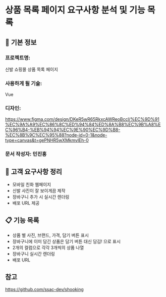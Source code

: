 # 상품 목록 페이지 요구사항 분석 및 기능 목록

## 📌 기본 정보
### 프로젝트명: 
신발 쇼핑몰 상품 목록 페이지

### 사용하게 될 기술: 
Vue

### 디자인:
https://www.figma.com/design/DKeR5wR65RkxcAWReoBccl/%EC%9D%91%EC%9A%A9%EC%86%8C%ED%94%84%ED%8A%B8%EC%9B%A8%EC%96%B4-%EB%94%94%EC%9E%90%EC%9D%B8-%EC%8B%9C%EC%95%88?node-id=0-1&node-type=canvas&t=gePNHR5wXMkmvlEh-0

### 문서 작성자: 민진홍

## 📝 고객 요구사항 정리
- 모바일 친화 웹페이지
- 신발 사진이 잘 보이게끔 제작
- 장바구니 추가 시 실시간 렌더링
- 배포 URL 제공

## 📋 기능 목록
- 상품 별 사진, 브랜드, 가격, 담기 버튼 표시
- 장바구니에 이미 담긴 상품은 담기 버튼 대신 담김! 으로 표시
- 2개의 컬럼으로 각각 3개씩의 상품 나열
- 장바구니 실시간 렌더링
- 배포 URL 

## 참고
https://github.com/ssac-dev/shooking
